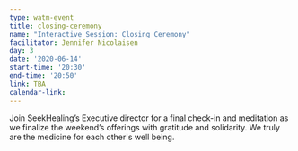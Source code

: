 ```yaml
---
type: watm-event
title: closing-ceremony
name: "Interactive Session: Closing Ceremony"
facilitator: Jennifer Nicolaisen
day: 3
date: '2020-06-14'
start-time: '20:30'
end-time: '20:50'
link: TBA
calendar-link:
---
```


Join SeekHealing’s Executive director for a final check-in and meditation as we finalize the weekend’s offerings with gratitude and solidarity. We truly are the medicine for each other's well being.
